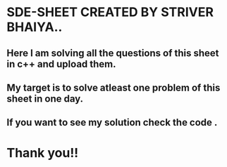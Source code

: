 # SDE-SHEET CREATED BY STRIVER BHAIYA..

## Here I am solving all the questions of this sheet in c++ and upload them. 
## My target is to solve atleast one problem of this sheet in one day.
## If you want to see my solution check the code .
# Thank you!!

